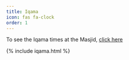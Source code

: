 ```yaml
---
title: Iqama
icon: fas fa-clock
order: 1
---
```


To see the Iqama times at the Masjid, [click here](https://iqama.ccil-kbw.com)

{% include iqama.html %}

